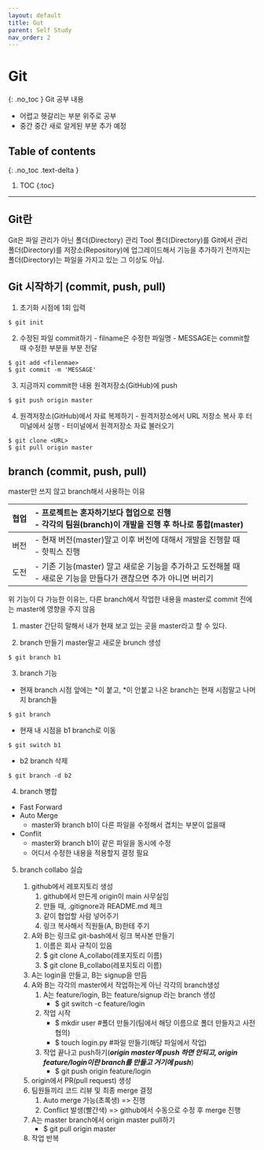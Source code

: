 ```yaml
---
layout: default
title: Gut
parent: Self Study
nav_order: 2
---
```


# Git
{: .no_toc }
 Git 공부 내용
 - 어렵고 헷갈리는 부분 위주로 공부
 - 중간 중간 새로 알게된 부분 추가 예정



## Table of contents
{: .no_toc .text-delta }

1. TOC
{:toc}

---

## Git란

Git은 파일 관리가 아닌 폴더(Directory) 관리 Tool
폴더(Directory)를 Git에서 관리
폴더(Directory)를 저장소(Repository)에 업그레이드해서 기능을 추가하기 전까지는 폴더(Directory)는 파일을 가지고 있는 그 이상도 아님.

## Git 시작하기 (commit, push, pull)

  1. 초기화 시점에 1회 입력
```shell
$ git init 
```

  2. 수정된 파일 commit하기
    - filname은 수정한 파일명
    - MESSAGE는 commit할때 수정한 부분을 부분 전달
```shell
$ git add <filenmae>
$ git commit -m 'MESSAGE'
```

  3. 지금까지 commit한 내용 원격저장소(GitHub)에 push
```shell
$ git push origin master
```

  4. 원격저장소(GitHub)에서 자료 복제하기
    - 원격저장소에서 URL 저장소 복사 후 터미널에서 실행
    - 터미널에서 원격저장소 자료 불러오기
```shell
$ git clone <URL>
$ git pull origin master
```

## branch (commit, push, pull)

  master만 쓰지 않고 branch해서 사용하는 이유

| 협업     | - 프로젝트는 혼자하기보다 협업으로 진행<br> - 각각의 팀원(branch)이 개발을 진행 후 하나로 통합(master)   |
|:------------|:-----------------------------------------------------------------------------------------------------------------------------------------|
| 버전    | - 현재 버전(master)말고 이후 버전에 대해서 개발을 진행할 때<br> - 핫픽스 진행|
| 도전    | - 기존 기능(master) 말고 새로운 기능을 추가하고 도전해볼 때<br> - 새로운 기능을 만들다가 괜찮으면 추가 아니면 버리기|
 위 기능이 다 가능한 이유는, 다른 branch에서 작업한 내용을 master로 commit 전에는 master에 영향을 주지 않음

  1. master
   간단히 말해서 내가 현재 보고 있는 곳을 master라고 할 수 있다.

  2. branch 만들기
   master말고 새로운 brunch 생성
```shell
$ git branch b1
```

  3. branch 기능
   
   - 현재 branch 시점 앞에는 *이 붙고, *이 안붙고 나온 branch는 현재 시점말고 나머지 branch들
 ```shell
$ git branch
```

   - 현재 내 시점을 b1 branch로 이동
 ```shell
$ git switch b1
```

   - b2 branch 삭제
 ```shell
$ git branch -d b2
```

  4. branch 병합
   
   - Fast Forward
   - Auto Merge
     - master와 branch b1이 다른 파일을 수정해서 겹치는 부분이 없을때
   - Conflit
     - master와 branch b1이 같은 파일을 동시에 수정
     - 어디서 수정한 내용을 적용할지 결정 필요

  5. branch collabo 실습
   
      1. github에서 레포지토리 생성
         1. github에서 만든게 origin이 main 사무실임
         2. 만들 때, .gitignore과 README.md 체크
         3. 같이 협업할 사람 넣어주기
         4. 링크 복사해서 직원들(A, B)한테 주기
      2. A와 B는 링크로 git-bash에서 링크 복사본 만들기
         1. 이름은 회사 규칙이 있음
         2. $ git clone <URL> A_collabo(레포지토리 이름)
         3. $ git clone <URL> B_collabo(레포지토리 이름)
      3. A는 login을 만들고, B는 signup을 만듬
      4. A와 B는 각각의 master에서 작업하는게 아닌 각각의 branch생성
         1. A는 feature/login, B는 feature/signup 라는 branch 생성
            - $ git switch -c feature/login
         2. 작업 시작
            - $ mkdir user #폴더 만들기(팀에서 해당 이름으로 폴더 만들자고 사전 협의)
            - $ touch login.py #파일 만들기(해당 파일에서 작업)
         3. 작업 끝나고 push하기(***origin master에 push 하면 안되고, origin feature/login이란 branch를 만들고 거기에 push***)
            - $ git push origin feature/login
      5. origin에서 PR(pull request) 생성
      6. 팀원들끼리 코드 리뷰 및 최종 merge 결정
         1. Auto merge 가능(초록생) => 진행
         2. Conflict 발생(빨간색) => github에서 수동으로 수정 후 merge 진행
      7. A는 master branch에서 origin master pull하기
         - $ git pull origin master
      8. 작업 반복
